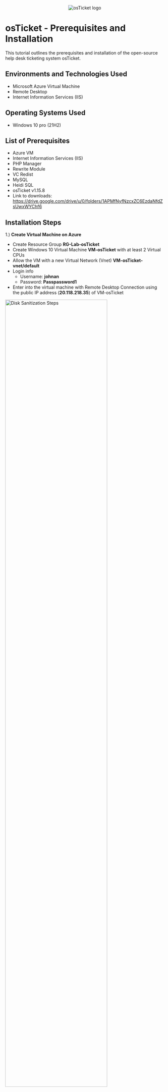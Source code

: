 <p align="center">
<img src="https://i.imgur.com/Clzj7Xs.png" alt="osTicket logo"/>
</p>

<h1>osTicket - Prerequisites and Installation</h1>
This tutorial outlines the prerequisites and installation of the open-source help desk ticketing system osTicket.<br />

<h2>Environments and Technologies Used</h2>

- Microsoft Azure Virtual Machine
- Remote Desktop
- Internet Information Services (IIS)

<h2>Operating Systems Used </h2>

- Windows 10 pro</b> (21H2)

<h2>List of Prerequisites</h2>

- Azure VM
- Internet Information Services (IIS)
- PHP Manager
- Rewrite Module
- VC Redist
- MySQL
- Heidi SQL
- osTicket v1.15.8
- Link to downloads: https://drive.google.com/drive/u/0/folders/1APMfNyfNzcxZC6EzdaNfdZsUwxWYChf6

<h2>Installation Steps</h2>


<p>
1.) <b>Create Virtual Machine on Azure</b>
  
- Create Resource Group <b>RG-Lab-osTicket</b>
- Create Windows 10 Virtual Machine <b>VM-osTicket</b> with at least 2 Virtual CPUs
- Allow the VM with a new Virtual Network (Vnet) <b>VM-osTicket-vnet/default</b>
- Login info
  - Username: <b>johnan</b>
  - Password: <b>Passpassword1</b>
- Enter into the virtual machine with Remote Desktop Connection using the public IP address (<b>20.118.218.35</b>) of VM-osTicket
</p>

<p>
<img src="https://i.imgur.com/qiFSgFs.png" height="80%" width="80%" alt="Disk Sanitization Steps"/>
</p>
<br />

<p>
<b>2.) Install / Enable IIS under Programs > Windows Features with the following:</b>

- World Wide Web Services >
  - Application Development Features > CGI
  - Common HTTP Features > All
<img src="https://i.imgur.com/6czKMBe.png" height="40%" width="40%" alt="Disk Sanitization Steps"/>
<img src="https://i.imgur.com/CrORIAy.png" height="40%" width="40%" alt="Disk Sanitization Steps"/>

</p>

<p>
<b>3.) Download/Install PHP Manager for IIS</b>
</p>
<p>
  <img src="https://i.imgur.com/mvlgOtB.png" height="40%" width="40%" alt="Disk Sanitization Steps"/>
</p>

<p>
<b>4.) Download/Install Rewrite Module</b>
</p>
<p>
<img src="https://i.imgur.com/1sypVUw.png" height="40%" width="40%" alt="Disk Sanitization Steps"/>
</p>

<p>
<b>5.) Create the directory C:\PHP</b>
</p>
<p>
<img src="https://i.imgur.com/tlVC0Jz.png" height="40%" width="40%" alt="Disk Sanitization Steps"/>
</p>

<p>
<b>6.) PHP 7.3.8 → unzip the content to C:\PHP</b>
</p>
<p>
<img src="https://i.imgur.com/okaAxm8.png" height="40%" width="40%" alt="Disk Sanitization Steps"/>
</p>

<p>
<b>7.) Download/Install VC_redist.x86.exe</b>
</p>
<p>
<img src="https://i.imgur.com/cFVN55H.png" height="40%" width="40%" alt="Disk Sanitization Steps"/>
</p>

<p>
<b>8.) Download/Install MySQL 5.5.62 with following configuration:</b>

- Typical Setup ->
- Launch configuration Wizard ->
- Standard Configuration ->
- Install As Windows Service
- root password: <b>Password1</b>
</p>
<p>
<img src="https://i.imgur.com/dmmfDp5.png" height="40%" width="40%" alt="Disk Sanitization Steps"/>
</p>
<p>
<img src="https://i.imgur.com/Fc93wox.png" height="40%" width="40%" alt="Disk Sanitization Steps"/>
</p>

<p>
<b>9.) Open IIS as an Admin</b>
  
- Register PHP within IIS
  - Register new PHP version with path <b>C:\PHP\php-cgi.exe</b>
- Restart IIS
</p>
<p>
<img src="https://i.imgur.com/sHNxe80.png" height="40%" width="40%" alt="Disk Sanitization Steps"/>
</p>
<p>
<img src="https://i.imgur.com/NFeXWgQ.png" height="40%" width="40%" alt="Disk Sanitization Steps"/>
</p>
<p>
<img src="https://i.imgur.com/ZQbPKcA.png" height="40%" width="40%" alt="Disk Sanitization Steps"/>
</p>

<p>
<b>10.) Install osTicket v1.15.8</b>
  
- Extract and copy “<b>upload</b>” folder to <b>C:\inetpub\wwwroot</b>
- Within <b>C:\inetpub\wwwroot</b> folder, rename “<b>upload</b>” to “<b>osTicket</b>”.
</p>
<p>
<img src="https://i.imgur.com/If7l8Pf.png" height="40%" width="40%" alt="Disk Sanitization Steps"/>
</p>


<p>
<b>11.) Restart IIS</b>
  
  - Go back to IIS, sites > Default > osTicket
  - Go to PHP Manager and click “<b>Enable or disable an extension</b>”
    - Enable: <b>php_imap.dll</b>
    - Enable: <b>php_intl.dll</b>
    - Enable: <b>php_opcache.dll</b>
  - Go to “<b>Browse *:80</b>” and changes are reflected to the site.
</p>

<p>
<img src="https://i.imgur.com/a1pe9JF.png" height="40%" width="40%" alt="Disk Sanitization Steps"/>
</p>

<p>
<img src="https://i.imgur.com/27T7fGO.png" height="40%" width="40%" alt="Disk Sanitization Steps"/>
</p>

<p>
<b>12.) Rename ost-config.php</b>
  
  - From C:\inetpub\wwwroot\osTicket\include\ost-sampleconfig.php
  - To C:\inetpub\wwwroot\osTicket\include\ost-config.php
</p>
<p>
<img src="https://i.imgur.com/gO7LITH.png" height="40%" width="40%" alt="Disk Sanitization Steps"/>
</p>

<p>
<b>13.) Assign permission for ost-config.php</b>
  
  - <b>Disable inheritance</b> - remove all
  - New permission - everyone - all
</p>
<p>
<img src="https://i.imgur.com/v6nsXHP.png" height="40%" width="40%" alt="Disk Sanitization Steps"/>
</p>
<p>
<img src="https://i.imgur.com/kPEoygG.png" height="40%" width="40%" alt="Disk Sanitization Steps"/>
</p>

<p>
<b>14.) Continue to setup screen on osTicket browser</b>
 
  - Go to IIS > site > default > osTicket > <b>browse *:80 (http)</b>
  - Add helpdesk name, default email, first and last name, username, and password
</p>
<p>
<img src="https://i.imgur.com/uta9nHz.png" height="40%" width="40%" alt="Disk Sanitization Steps"/>
</p>
<p>
<img src="https://i.imgur.com/vmMKNA2.png" height="40%" width="40%" alt="Disk Sanitization Steps"/>
</p>

<p>
<b>15.) Download/Install HeidiSQL</b>
  
- Open Heidi SQL
- Create a new session, root/Password1
- Connect to the session
- Create a database called “<b>osTicket</b>”
</p>
<p>
<img src="https://i.imgur.com/SL3f7Ma.png" height="40%" width="40%" alt="Disk Sanitization Steps"/>
</p>
<p>
<img src="https://i.imgur.com/DmbTnp8.png" height="40%" width="40%" alt="Disk Sanitization Steps"/>
</p>

<p>
<b>16.) Continue Setting up osTicket in the browser</b>
  
  - MySQL Database: <b>osTicket</b>
  - MySQL Username: <b>root</b>
  - MySQL Password: <b>Password1</b>
  - Click: <b>Install Now</b>
</p>

<p>
  
- Browser to the help desk login page: http://localhost/osTicket/scp/login.php
- End Users osTicket URL: http://localhost/osTicket/ 
</p>

<p>
<b>17.) Clean up</b>
  
  - Delete C:\inetpub\wwwroot\osTicket\setup
  - Set Permission to “<b>Read</b>” only:
  - C:\inetpub\wwwroot\osTicket\include\ost-config.php
</p>

<p>
Full configured osTicket
  
- Help desk login page: http://localhost/osTicket/scp/login.php
</p>

<p>
  
- End user page: http://localhost/osTicket/ 
</p>
